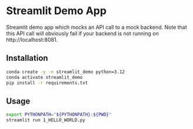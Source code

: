 # Streamlit Demo App
Streamlit demo app which mocks an API call to a mock backend. Note that this API call will obviously fail if your backend is not running on http://localhost:8081.

## Installation
```bash
conda create -y -n streamlit_demo python=3.12
conda activate streamlit_demo
pip install -r requirements.txt
```

## Usage
```bash
export PYTHONPATH="${PYTHONPATH}:${PWD}"
streamlit run 1_HELLO_WORLD.py
```